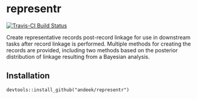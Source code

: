 # representr

[![Travis-CI Build Status](https://travis-ci.org/andeek/representr.svg?branch=master)](https://travis-ci.org/andeek/representr)

Create representative records post-record linkage for use in downstream tasks after record linkage is performed. Multiple methods for creating the records are provided, including two methods based on the posterior distribution of linkage resulting from a Bayesian analysis.

## Installation

```
devtools::install_github("andeek/representr")
```
